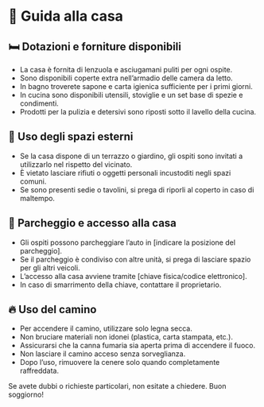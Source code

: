 # 🏡 Guida alla casa

## 🛏️ Dotazioni e forniture disponibili

- La casa è fornita di lenzuola e asciugamani puliti per ogni ospite.
- Sono disponibili coperte extra nell’armadio delle camera da letto.
- In bagno troverete sapone e carta igienica sufficiente per i primi giorni.
- In cucina sono disponibili utensili, stoviglie e un set base di spezie e condimenti.
- Prodotti per la pulizia e detersivi sono riposti sotto il lavello della cucina.

## 🌿 Uso degli spazi esterni

- Se la casa dispone di un terrazzo o giardino, gli ospiti sono invitati a utilizzarlo nel rispetto del vicinato.
- È vietato lasciare rifiuti o oggetti personali incustoditi negli spazi comuni.
- Se sono presenti sedie o tavolini, si prega di riporli al coperto in caso di maltempo.

## 🚗 Parcheggio e accesso alla casa

- Gli ospiti possono parcheggiare l’auto in [indicare la posizione del parcheggio].
- Se il parcheggio è condiviso con altre unità, si prega di lasciare spazio per gli altri veicoli.
- L’accesso alla casa avviene tramite [chiave fisica/codice elettronico].
- In caso di smarrimento della chiave, contattare il proprietario.

## 🔥 Uso del camino

- Per accendere il camino, utilizzare solo legna secca.
- Non bruciare materiali non idonei (plastica, carta stampata, etc.).
- Assicurarsi che la canna fumaria sia aperta prima di accendere il fuoco.
- Non lasciare il camino acceso senza sorveglianza.
- Dopo l’uso, rimuovere la cenere solo quando completamente raffreddata.

Se avete dubbi o richieste particolari, non esitate a chiedere. Buon soggiorno!

